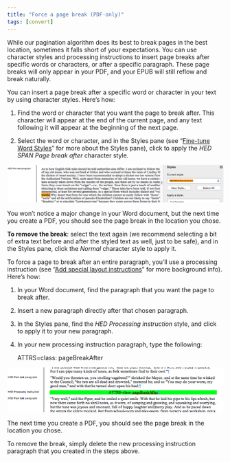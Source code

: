 ```yaml
---
title: "Force a page break (PDF-only)"
tags: [convert]
---
```

 
<html><body><section data-type="chapter" class="hsecchapter" data-hederis-type="hsecchapter" id="force-page-break" data-pi-attrs="id: force-page-break; data-tags: convert;" role="doc-chapter" data-tags="convert" data-author-name=" " data-book-title=" " title="Force a page break (PDF-only)"><p class="hblkp" data-hederis-type="hblkp" id="pdG7oGdNI">While our pagination algorithm does its best to break pages in the best location, sometimes it falls short of your expectations. You can use character styles and processing instructions to insert page breaks after specific words or characters, or after a specific paragraph. These page breaks will only appear in your PDF, and your EPUB will still reflow and break naturally.</p><section class="hwprsubsection" data-hederis-type="hwprsubsection" id="pNZDbvX5Y" data-type="subsection" title="Subsection 1"><p class="hblkp" data-hederis-type="hblkp" id="paa0WXBux">You can insert a page break after a specific word or character in your text by using character styles. Here&#8217;s how:</p><ol class="hwprnumlist" data-hederis-type="hwprnumlist" id="pKppbLSkH"><li class="hblkoli" data-hederis-type="hblkoli" id="liEwkYv48M"><p class="hblkoli" data-hederis-type="hblklip" id="psJxZIEbk">Find the word or character that you want the page to break after. This character will appear at the end of the current page, and any text following it will appear at the beginning of the next page.</p></li><li class="hblkoli" data-hederis-type="hblkoli" id="liF4MusyGf"><p class="hblkoli" data-hederis-type="hblklip" id="p0z69mxe3">Select the word or character, and in the Styles pane (see &#8220;<a href="{% link _docs/fine-tune-styles.md %}" class="hspana" data-hederis-type="hspana" id="pLsJ74iia">Fine-tune Word Styles</a>&#8221; for more about the Styles pane), click to apply the <em data-hederis-type="hspanem" id="pdJU7KsOK">HED SPAN <em class="hspanem" data-hederis-type="hspanem" id="pVKz76yXE">Page break after </em></em>character style<em class="hspanem" data-hederis-type="hspanem" id="pV127L4CO">.</em></p></li></ol><img data-hederis-type="hblkimg" class="hblkimg" id="pwtEAwqyT" src="/images/forcecharbr.png" data-img-src="/images/forcecharbr.png"/><p class="hblkp" data-hederis-type="hblkp" id="pm182Csl4">You won&#8217;t notice a major change in your Word document, but the next time you create a PDF, you should see the page break in the location you chose.</p><p class="hblkp" data-hederis-type="hblkp" id="pr1DZotBp"><strong data-hederis-type="hspanstrong" id="pI0wsDsIz">To remove the break</strong>: select the text again (we recommend selecting a bit of extra text before and after the styled text as well, just to be safe), and in the Styles pane, click the <em class="hspanem" data-hederis-type="hspanem" id="p2qDHDEiB">Normal</em> character style to apply it.</p></section><section class="hwprsubsection" data-hederis-type="hwprsubsection" id="pLNpqoRKa" data-type="subsection" title="Subsection 2"><p class="hblkp" data-hederis-type="hblkp" id="p5wjtdVML">To force a page to break after an entire paragraph, you&#8217;ll use a processing instruction (see &#8220;<a href="{% link _docs/custom-design.md %}" class="hspana" data-hederis-type="hspana" id="pLlIOBTUU">Add special layout instructions</a>&#8221; for more background info). Here&#8217;s how:</p><ol class="hwprnumlist" data-hederis-type="hwprnumlist" id="pE8omtzMK"><li class="hblkoli" data-hederis-type="hblkoli" id="liPtnNkwTn"><p class="hblkoli" data-hederis-type="hblklip" id="pk3qPl3UO">In your Word document, find the paragraph that you want the page to break after.</p></li><li class="hblkoli" data-hederis-type="hblkoli" id="lioAOOiIrr"><p class="hblkoli" data-hederis-type="hblklip" id="pJT9j1xyP">Insert a new paragraph directly after that chosen paragraph.</p></li><li class="hblkoli" data-hederis-type="hblkoli" id="litqLShDqj"><p class="hblkoli" data-hederis-type="hblklip" id="pkAlSIGbT">In the Styles pane, find the <em class="hspanem" data-hederis-type="hspanem" id="p3NeDsI9m">HED Processing instruction</em> style, and click to apply it to your new paragraph.</p></li><li class="hblkoli" data-hederis-type="hblkoli" id="li3xkjnDy7"><p class="hblkoli" data-hederis-type="hblklip" id="pS1PqHALE">In your new processing instruction paragraph, type the following:</p><div class="hwprliteral" data-hederis-type="hwprliteral" id="pvSDR6Mlz" data-type="programlisting" role="doc-example"><p class="hblkp" data-hederis-type="hblkp" id="p1eK3T5Az">ATTRS=class: pageBreakAfter</p></div></li></ol><img data-hederis-type="hblkimg" class="hblkimg" id="pw9JLEFgx" src="/images/forcebr.png" data-img-src="/images/forcebr.png"/><p class="hblkp" data-hederis-type="hblkp" id="pSHiLaO9i">The next time you create a PDF, you should see the page break in the location you chose.</p><p class="hblkp" data-hederis-type="hblkp" id="pbg97BDdE">To remove the break, simply delete the new processing instruction paragraph that you created in the steps above.</p></section></section></body></html>
